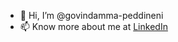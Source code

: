 - 👋 Hi, I’m @govindamma-peddineni
- 📫 Know more about me at <a href="www.linkedin.com/in/govindamma-peddineni-25770744" target="_blank">LinkedIn</a>  

<!---
govindamma-peddineni/govindamma-peddineni is a ✨ special ✨ repository because its `README.md` (this file) appears on your GitHub profile.
You can click the Preview link to take a look at your changes.
--->
